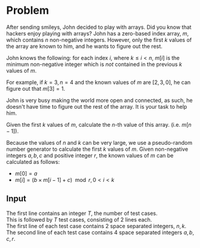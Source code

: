# Problem

After sending smileys, John decided to play with arrays. Did you know that hackers enjoy playing with arrays? John has a zero-based index array, $m$, which contains $n$ non-negative integers. However, only the first $k$ values of the array are known to him, and he wants to figure out the rest.

John knows the following: for each index $i$, where $k ≤ i < n$, $m[i]$ is the minimum non-negative integer which is *not* contained in the previous $k$ values of $m$.

For example, if $k = 3, n = 4$ and the known values of $m$ are $[2, 3, 0]$, he can figure out that $m[3] = 1$.

John is very busy making the world more open and connected, as such, he doesn't have time to figure out the rest of the array. It is your task to help him.

Given the first $k$ values of $m$, calculate the $n$-th value of this array. (i.e. $m[n - 1]$).

Because the values of $n$ and $k$ can be very large, we use a pseudo-random number generator to calculate the first $k$ values of $m$. Given non-negative integers $a, b, c$ and positive integer $r$, the known values of $m$ can be calculated as follows:

- $m[0] = a$
- $m[i] = (b \times m[i - 1] + c) \mod r, 0 < i < k$

## Input

The first line contains an integer $T$, the number of test cases.  
This is followed by $T$ test cases, consisting of 2 lines each.  
The first line of each test case contains 2 space separated integers, $n, k$.  
The second line of each test case contains 4 space separated integers $a, b, c, r$.
